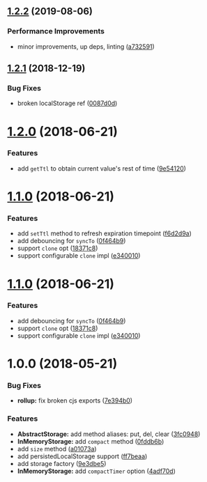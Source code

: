 ## [1.2.2](https://github.com/qiwi/primitive-storage/compare/v1.2.1...v1.2.2) (2019-08-06)


### Performance Improvements

* minor improvements, up deps, linting ([a732591](https://github.com/qiwi/primitive-storage/commit/a732591))

## [1.2.1](https://github.com/qiwi/primitive-storage/compare/v1.2.0...v1.2.1) (2018-12-19)


### Bug Fixes

* broken localStorage ref ([0087d0d](https://github.com/qiwi/primitive-storage/commit/0087d0d))

# [1.2.0](https://github.com/qiwi/primitive-storage/compare/v1.1.0...v1.2.0) (2018-06-21)


### Features

* add `getTtl` to obtain current value's rest of time ([9e54120](https://github.com/qiwi/primitive-storage/commit/9e54120))

# [1.1.0](https://github.com/qiwi/primitive-storage/compare/v1.0.0...v1.1.0) (2018-06-21)


### Features

* add `setTtl` method to refresh expiration timepoint ([f6d2d9a](https://github.com/qiwi/primitive-storage/commit/f6d2d9a))
* add debouncing for `syncTo` ([0f464b9](https://github.com/qiwi/primitive-storage/commit/0f464b9))
* support `clone` opt ([18371c8](https://github.com/qiwi/primitive-storage/commit/18371c8))
* support configurable `clone` impl ([e340010](https://github.com/qiwi/primitive-storage/commit/e340010))

# [1.1.0](https://github.com/qiwi/primitive-storage/compare/v1.0.0...v1.1.0) (2018-06-21)


### Features

* add debouncing for `syncTo` ([0f464b9](https://github.com/qiwi/primitive-storage/commit/0f464b9))
* support `clone` opt ([18371c8](https://github.com/qiwi/primitive-storage/commit/18371c8))
* support configurable `clone` impl ([e340010](https://github.com/qiwi/primitive-storage/commit/e340010))

<a name="1.0.0"></a>
# 1.0.0 (2018-05-21)


### Bug Fixes

* **rollup:** fix broken cjs exports ([7e394b0](https://github.com/antongolub/primitive-storage/commit/7e394b0))


### Features

* **AbstractStorage:** add method aliases: put, del, clear ([3fc0948](https://github.com/antongolub/primitive-storage/commit/3fc0948))
* **InMemoryStorage:** add `compact` method ([0fddb6b](https://github.com/antongolub/primitive-storage/commit/0fddb6b))
* add `size` method ([a01073a](https://github.com/antongolub/primitive-storage/commit/a01073a))
* add persistedLocalStorage support ([ff7beaa](https://github.com/antongolub/primitive-storage/commit/ff7beaa))
* add storage factory ([9e3dbe5](https://github.com/antongolub/primitive-storage/commit/9e3dbe5))
* **InMemoryStorage:** add `compactTimer` option ([4adf70d](https://github.com/antongolub/primitive-storage/commit/4adf70d))
